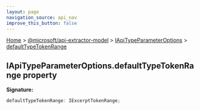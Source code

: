 ```yaml
---
layout: page
navigation_source: api_nav
improve_this_button: false
---
```



[Home](./index.md) &gt; [@microsoft/api-extractor-model](./api-extractor-model.md) &gt; [IApiTypeParameterOptions](./api-extractor-model.iapitypeparameteroptions.md) &gt; [defaultTypeTokenRange](./api-extractor-model.iapitypeparameteroptions.defaulttypetokenrange.md)

## IApiTypeParameterOptions.defaultTypeTokenRange property

<b>Signature:</b>

```typescript
defaultTypeTokenRange: IExcerptTokenRange;
```
